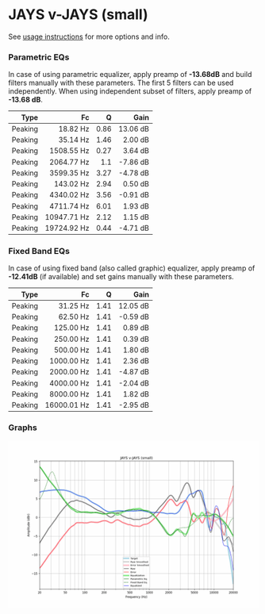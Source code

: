 # JAYS v-JAYS (small)
See [usage instructions](https://github.com/jaakkopasanen/AutoEq#usage) for more options and info.

### Parametric EQs
In case of using parametric equalizer, apply preamp of **-13.68dB** and build filters manually
with these parameters. The first 5 filters can be used independently.
When using independent subset of filters, apply preamp of **-13.68 dB**.

| Type    | Fc          |    Q | Gain     |
|--------:|------------:|-----:|---------:|
| Peaking | 18.82 Hz    | 0.86 | 13.06 dB |
| Peaking | 35.14 Hz    | 1.46 | 2.00 dB  |
| Peaking | 1508.55 Hz  | 0.27 | 3.64 dB  |
| Peaking | 2064.77 Hz  | 1.1  | -7.86 dB |
| Peaking | 3599.35 Hz  | 3.27 | -4.78 dB |
| Peaking | 143.02 Hz   | 2.94 | 0.50 dB  |
| Peaking | 4340.02 Hz  | 3.56 | -0.91 dB |
| Peaking | 4711.74 Hz  | 6.01 | 1.93 dB  |
| Peaking | 10947.71 Hz | 2.12 | 1.15 dB  |
| Peaking | 19724.92 Hz | 0.44 | -4.71 dB |

### Fixed Band EQs
In case of using fixed band (also called graphic) equalizer, apply preamp of **-12.41dB**
(if available) and set gains manually with these parameters.

| Type    | Fc          |    Q | Gain     |
|--------:|------------:|-----:|---------:|
| Peaking | 31.25 Hz    | 1.41 | 12.05 dB |
| Peaking | 62.50 Hz    | 1.41 | -0.59 dB |
| Peaking | 125.00 Hz   | 1.41 | 0.89 dB  |
| Peaking | 250.00 Hz   | 1.41 | 0.39 dB  |
| Peaking | 500.00 Hz   | 1.41 | 1.80 dB  |
| Peaking | 1000.00 Hz  | 1.41 | 2.36 dB  |
| Peaking | 2000.00 Hz  | 1.41 | -4.87 dB |
| Peaking | 4000.00 Hz  | 1.41 | -2.04 dB |
| Peaking | 8000.00 Hz  | 1.41 | 1.82 dB  |
| Peaking | 16000.01 Hz | 1.41 | -2.95 dB |

### Graphs
![](./JAYS%20v-JAYS%20(small).png)